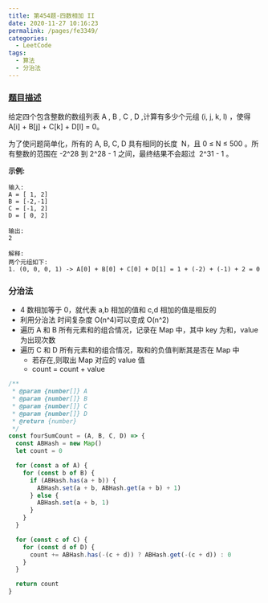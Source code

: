 ```yaml
---
title: 第454题-四数相加 II
date: 2020-11-27 10:16:23
permalink: /pages/fe3349/
categories:
  - LeetCode
tags:
  - 算法
  - 分治法
---
```


### [题目描述](https://leetcode-cn.com/problems/4sum-ii/)

给定四个包含整数的数组列表 A , B , C , D ,计算有多少个元组 <span class="span-shadow">(i, j, k, l)</span> ，使得 <span class="span-shadow">A[i] + B[j] + C[k] + D[l] = 0</span>。

为了使问题简单化，所有的 A, B, C, D 具有相同的长度  N，且 0 ≤ N ≤ 500 。所有整数的范围在 -2^28 到 2^28 - 1 之间，最终结果不会超过  2^31 - 1 。

<!-- more -->

**示例:**

```
输入:
A = [ 1, 2]
B = [-2,-1]
C = [-1, 2]
D = [ 0, 2]

输出:
2

解释:
两个元组如下:
1. (0, 0, 0, 1) -> A[0] + B[0] + C[0] + D[1] = 1 + (-2) + (-1) + 2 = 0
```

### 分治法

- 4 数相加等于 0，就代表 <span class="span-shadow">a,b 相加的值</span>和 <span class="span-shadow">c,d 相加的值</span>是相反的
- 利用分治法 时间复杂度 O(n^4)可以变成 O(n^2)
- 遍历 A 和 B 所有元素和的组合情况，记录在 Map 中，其中 key 为和，value 为出现次数
- 遍历 C 和 D 所有元素和的组合情况，取和的负值判断其是否在 Map 中
  - 若存在,则取出 Map 对应的 value 值
  - count = count + value



```JavaScript
/**
 * @param {number[]} A
 * @param {number[]} B
 * @param {number[]} C
 * @param {number[]} D
 * @return {number}
 */
const fourSumCount = (A, B, C, D) => {
  const ABHash = new Map()
  let count = 0

  for (const a of A) {
    for (const b of B) {
      if (ABHash.has(a + b)) {
        ABHash.set(a + b, ABHash.get(a + b) + 1)
      } else {
        ABHash.set(a + b, 1)
      }
    }
  }

  for (const c of C) {
    for (const d of D) {
      count += ABHash.has(-(c + d)) ? ABHash.get(-(c + d)) : 0
    }
  }

  return count
}
```
